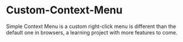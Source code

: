 # Custom-Context-Menu
Simple Context Menu is a custom right-click menu is different than the default one in browsers, a learning project with more features to come.
